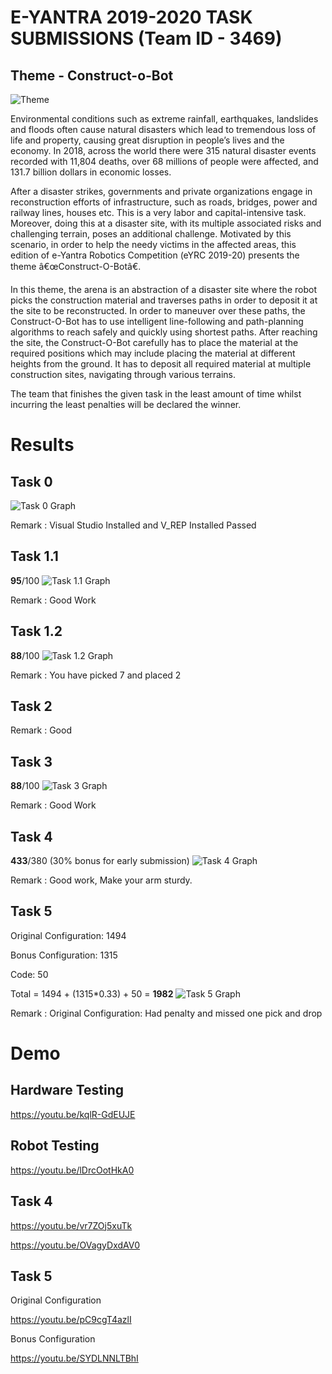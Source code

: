 # E-YANTRA 2019-2020 TASK SUBMISSIONS (Team ID - 3469)
## Theme - Construct-o-Bot

![Theme](theme.png)

Environmental conditions such as extreme rainfall, earthquakes, landslides and floods often cause natural disasters which lead to tremendous loss of life and property, causing great disruption in people’s lives and the economy. In 2018, across the world there were 315 natural disaster events recorded with 11,804 deaths, over 68 millions of people were affected, and 131.7 billion dollars in economic losses.

After a disaster strikes, governments and private organizations engage in reconstruction efforts of infrastructure, such as roads, bridges, power and railway lines, houses etc. This is a very labor and capital-intensive task. Moreover, doing this at a disaster site, with its multiple associated risks and challenging terrain, poses an additional challenge.
Motivated by this scenario, in order to help the needy victims in the affected areas, this edition of e-Yantra Robotics Competition (eYRC 2019-20) presents the theme â€œConstruct-O-Botâ€.

In this theme, the arena is an abstraction of a disaster site where the robot picks the construction material and traverses paths in order to deposit it at the site to be reconstructed. In order to maneuver over these paths, the Construct-O-Bot has to use intelligent line-following and path-planning algorithms to reach safely and quickly using shortest paths.
After reaching the site, the Construct-O-Bot carefully has to place the material at the required positions which may include placing the material at different heights from the ground. It has to deposit all required material at multiple construction sites, navigating through various terrains.

The team that finishes the given task in the least amount of time whilst incurring the least penalties will be declared the winner.

# Results
## Task 0
![Task 0 Graph](Results/task_0_graph.png)

Remark : Visual Studio Installed and V_REP Installed
Passed
## Task 1.1
**95**/100
![Task 1.1 Graph](Results/task_1_1_graph.png)

Remark : Good Work
## Task 1.2
**88**/100
![Task 1.2 Graph](Results/task_1_2_graph.png)

Remark : You have picked 7 and placed 2
## Task 2
Remark : Good
## Task 3
**88**/100
![Task 3 Graph](Results/task_3_graph.png)

Remark : Good Work
## Task 4
**433**/380 (30% bonus for early submission)
![Task 4 Graph](Results/task_4_graph.png)

Remark : Good work, Make your arm sturdy.
## Task 5
Original Configuration: 1494

Bonus Configuration: 1315

Code: 50

Total = 1494 + (1315*0.33) + 50 = **1982**
![Task 5 Graph](Results/task_5_graph.png)

Remark : Original Configuration: Had penalty and missed one pick and drop
# Demo
## Hardware Testing
https://youtu.be/kqlR-GdEUJE

## Robot Testing
https://youtu.be/lDrcOotHkA0

## Task 4
https://youtu.be/vr7ZOj5xuTk

https://youtu.be/OVagyDxdAV0

## Task 5
Original Configuration

https://youtu.be/pC9cgT4azlI

Bonus Configuration

https://youtu.be/SYDLNNLTBhI
